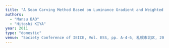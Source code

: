 ```yaml
---
title: "A Seam Carving Method Based on Luminance Gradient and Weighted Color"
authors:
  - "Mansu BAO"
  - "Hitoshi KIYA"
year: 2011
type: "domestic"
venue: "Society Conference of IEICE, Vol. ESS, pp. A-4-6, 札幌市北区, 2011-09-14."
---
```

